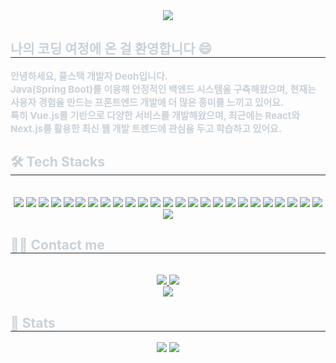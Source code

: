<div align= "center">
    <img src="https://capsule-render.vercel.app/api?type=rounded&color=color=0:364a51,100:1c80ab&height=180&text=Deoh:%20Code%20Story%20💻&animation=blink&fontColor=ffffff&fontSize=60" />
</div>
<div style="text-align: left;"> 
    <h2 style="border-bottom: 1px solid #21262d; color: #c9d1d9;"> 나의 코딩 여정에 온 걸 환영합니다 😄 </h2>  
    <div style="font-weight: 700; font-size: 15px; text-align: left; color: #c9d1d9;"> 안녕하세요, 풀스택 개발자 Deoh입니다.</li><br/></li>Java(Spring Boot)를 이용해 안정적인 백엔드 시스템을 구축해왔으며, 현재는 사용자 경험을 만드는 프론트엔드 개발에 더 많은 흥미를 느끼고 있어요.</li><br/></li>특히 Vue.js를 기반으로 다양한 서비스를 개발해왔으며, 최근에는 React와 Next.js를 활용한 최신 웹 개발 트렌드에 관심을 두고 학습하고 있어요. </div> 
</div>
<div style="text-align: left;">
    <h2 style="border-bottom: 1px solid #21262d; color: #c9d1d9;"> 🛠️ Tech Stacks </h2> <br> 
    <div  align= "center"> 
		<img src="https://img.shields.io/badge/Amazon S3-569A31?style=flat&logo=Amazon S3&logoColor=white">
		<img src="https://img.shields.io/badge/Apache Tomcat-F8DC75?style=flat&logo=Apache Tomcat&logoColor=white">
		<img src="https://img.shields.io/badge/Amazon AWS-232F3E?style=flat&logo=Amazon AWS&logoColor=white">
		<img src="https://img.shields.io/badge/Babel-F9DC3E?style=flat&logo=Babel&logoColor=white">
		<img src="https://img.shields.io/badge/Eslint-4B32C3?style=flat&logo=Eslint&logoColor=white">
		<img src="https://img.shields.io/badge/HTML5-E34F26?style=flat&logo=HTML5&logoColor=white">
		<img src="https://img.shields.io/badge/CSS3-1572B6?style=flat&logo=CSS3&logoColor=white">
		<img src="https://img.shields.io/badge/Java-007396?style=flat&logo=Java&logoColor=white">
		<img src="https://img.shields.io/badge/Javascript-F7DF1E?style=flat&logo=Javascript&logoColor=white">
		<img src="https://img.shields.io/badge/Jenkins-D24939?style=flat&logo=Jenkins&logoColor=white">
		<img src="https://img.shields.io/badge/Linux-FCC624?style=flat&logo=Linux&logoColor=white">
		<img src="https://img.shields.io/badge/MariaDB-003545?style=flat&logo=MariaDB&logoColor=white">
		<img src="https://img.shields.io/badge/MySQL-4479A1?style=flat&logo=MySQL&logoColor=white">
		<img src="https://img.shields.io/badge/Notion-000000?style=flat&logo=Notion&logoColor=white">
		<img src="https://img.shields.io/badge/Oracle-F80000?style=flat&logo=Oracle&logoColor=white">
		<img src="https://img.shields.io/badge/Prettier-F7B93E?style=flat&logo=Prettier&logoColor=white">
		<img src="https://img.shields.io/badge/React-61DAFB?style=flat&logo=React&logoColor=white">
		<img src="https://img.shields.io/badge/Next.js-000000?style=flat&logo=Next.js&logoColor=white">
		<img src="https://img.shields.io/badge/React Query-FF4154?style=flat&logo=React Query&logoColor=white">
		<img src="https://img.shields.io/badge/Recoil-0179f3?style=flat&logo=Recoil&logoColor=white">
		<img src="https://img.shields.io/badge/Redux-764ABC?style=flat&logo=Redux&logoColor=white">
		<img src="https://img.shields.io/badge/Spring Boot-6DB33F?style=flat&logo=Spring Boot&logoColor=white">
		<img src="https://img.shields.io/badge/Tailwind CSS-06B6D4?style=flat&logo=Tailwind CSS&logoColor=white">
		<img src="https://img.shields.io/badge/Vercel-000000?style=flat&logo=Vercel&logoColor=white">
		<img src="https://img.shields.io/badge/Vue.js-4FC08D?style=flat&logo=Vue.js&logoColor=white">
		<img src="https://img.shields.io/badge/Firebase-FFCA28?style=flat&logo=Firebase&logoColor=white">
	</div>
</div>
<div style="text-align: left;">
    <h2 style="border-bottom: 1px solid #21262d; color: #c9d1d9;"> 🧑‍💻 Contact me </h2> <br> 
    <div align= "center"> 
		<a href=https://satisfying-peace-cef.notion.site/Working-Notes-1d806da2cbf180ae87e4fbf42c8b15ee> 
			<img src="https://img.shields.io/badge/Notion-000000?style=flat&logo=Notion&logoColor=white&link=https://satisfying-peace-cef.notion.site/Working-Notes-1d806da2cbf180ae87e4fbf42c8b15ee">
		</a>
        <a href=mailto:letitbe1334@gmail.com>
			<img src="https://img.shields.io/badge/Gmail-EA4335?style=flat&logo=Gmail&logoColor=white&link=mailto:letitbe1334@gmail.com">
		</a>
    </div> 
    <div align= "center">
		<a href="https://hits.seeyoufarm.com">
			<img src="https://hits.seeyoufarm.com/api/count/incr/badge.svg?url=https%3A%2F%2Fgithub.com%2FDeokhyeong%2F&count_bg=%23000000&title_bg=%23000000&icon=github.svg&icon_color=%23FFFFFF&title=GitHub&edge_flat=false"/>
		</a>
    </div> 
</div>
<div style="text-align: left;"> 
    <h2 style="border-bottom: 1px solid #21262d; color: #c9d1d9;"> 🏅 Stats </h2>
	<div align= "center">
		<img src="https://github-readme-stats.vercel.app/api?username=Deokhyeong&bg_color=180,fdfd18,00000000&title_color=000000&text_color=000000"/>
		<img src="https://github-readme-stats.vercel.app/api/top-langs/?username=Deokhyeong&layout=compact&bg_color=180,fdfd18,00000000&title_color=000000&text_color=000000"/>
	</div> 
</div>
    